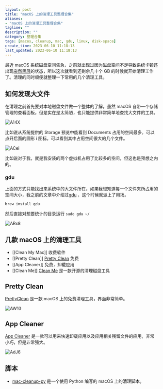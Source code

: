 ```yaml
---
layout: post
title: "macOS 上的清理工具整理合集"
aliases:
- "macOS 上的清理工具整理合集"
tagline: ""
description: ""
category: 整理合集
tags: [macos, cleanup, mac, gdu, linux, disk-space]
create_time: 2023-06-10 11:18:13
last_updated: 2023-06-10 11:18:13
---
```


最近 macOS 系统磁盘空间告急，之前就出现过因为磁盘空间不足导致系统卡顿还出现[突然黑屏](/post/2021/03/repair-macos-smc-nvram.html)的状态，所以这次就看到还剩余几十个 GB 的时候就开始清理工作了。清理的同时顺便就整理一下常用的几个清理工具。

## 如何发现大文件

在清理之前首先要对本地磁盘文件做一个整体的了解，虽然 macOS 自带一个存储管理的查看面板，但是实在是太简陋，也只能提供非常简单地查找大文件的工具。

![A14X](https://photo.einverne.info/images/2023/06/10/A14X.png)

比如说从系统提供的 Storage 预览中能看到 Documents 占用的空间最多，可以点开后面的圆形 i 图标，可以看到其中占用空间很大的几个文件。

![ACei](https://photo.einverne.info/images/2023/06/10/ACei.png)

比如说对于我，就是我安装的两个虚拟机占用了比较多的空间，但这也是预想之内的。

### gdu

上面的方式只能找出来系统中的大文件所在，如果我想知道每一个文件夹所占用的空间大小，我之前的文章中介绍过[gdu](/post/2021/07/gdu-fast-disk-usage-analyzer.html) ，这个时候就派上了用场。

```
brew install gdu
```

然后直接对想要统计的目录运行 `sudo gdu ~/`

![ARx8](https://photo.einverne.info/images/2023/06/10/ARx8.png)

## 几款 macOS 上的清理工具

- [[Clean My Mac]] 收费软件
- [[Pretty Clean]] [Pretty Clean](https://pretty-clean.github.io/) 免费
- [[App Cleaner]] 免费，卸载应用
- [[Clean Me]]  [Clean Me](https://kevin-de-koninck.github.io/Clean-Me/) 是一款开源的清理磁盘工具

## Pretty Clean

[PrettyClean](https://www.prettyclean.cc/) 是一款 macOS 上的免费清理工具，界面非常简单。

![AW10](https://photo.einverne.info/images/2023/06/10/AW10.jpg)

## App Cleaner

[App Cleaner](https://freemacsoft.net/appcleaner/) 是一款可以用来快速卸载应用以及应用相关残留文件的应用，非常小巧，但是非常强大。

![AdJ6](https://photo.einverne.info/images/2023/06/10/AdJ6.png)
## 脚本

- [mac-cleanup-py](https://github.com/mac-cleanup/mac-cleanup-py) 是一个使用 Python 编写的 macOS 上的清理脚本。


